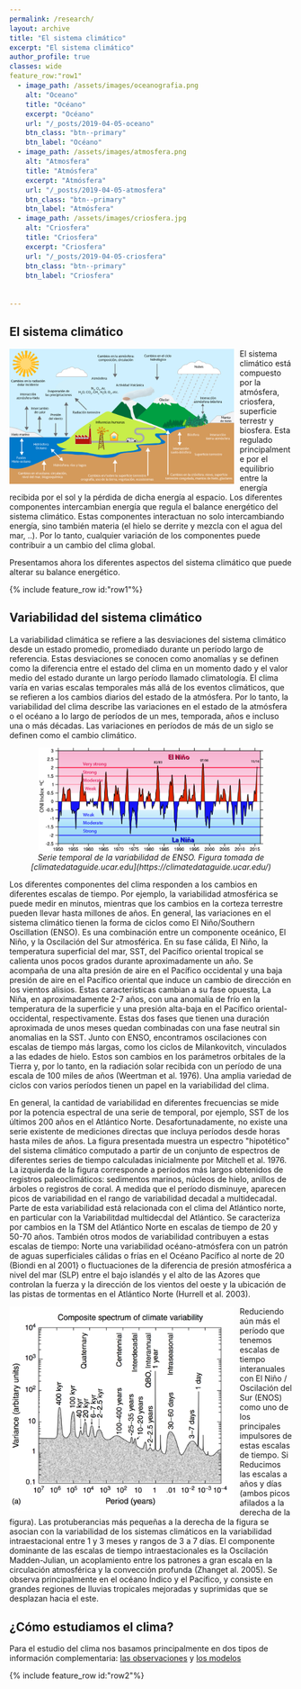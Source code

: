 ```yaml
---
permalink: /research/
layout: archive
title: "El sistema climático"
excerpt: "El sistema climático"
author_profile: true 
classes: wide  
feature_row:"row1"
  - image_path: /assets/images/oceanografia.png
    alt: "Oceano"
    title: "Océano"
    excerpt: "Océano"
    url: "/_posts/2019-04-05-oceano"
    btn_class: "btn--primary"
    btn_label: "Océano"
  - image_path: /assets/images/atmosfera.png
    alt: "Atmosfera"
    title: "Atmósfera"
    excerpt: "Atmósfera"
    url: "/_posts/2019-04-05-atmosfera"
    btn_class: "btn--primary"
    btn_label: "Atmósfera"    
  - image_path: /assets/images/criosfera.jpg
    alt: "Criosfera"
    title: "Criosfera"
    excerpt: "Criosfera"
    url: "/_posts/2019-04-05-criosfera"
    btn_class: "btn--primary"
    btn_label: "Criosfera"

    
---
```



<h2>El sistema climático</h2>

<img src="/assets/images/sistema_climatico.jpg" 
     alt="sist_clim"  
     width="400"
     style="float: left; margin-right: 10px;" />

El sistema climático está compuesto por la atmósfera, criosfera, superficie terrestr y biosfera. Esta regulado principalmente por el equilibrio entre la energía recibida por el sol y la pérdida de dicha energía al espacio. Los diferentes componentes intercambian energía que regula el balance energético del sistema climático. Estas componentes interactuan no solo intercambiando energía, sino también materia (el hielo se derrite y mezcla con el agua del mar, ..). Por lo tanto, cualquier variación de los componentes puede contribuir a un cambio del clima global. 

Presentamos ahora los diferentes aspectos del sistema climático que puede alterar su balance energético. 


{% include feature_row id:"row1"%}



<h2>Variabilidad del sistema climático</h2>


La variabilidad climática se refiere a las desviaciones del sistema climático desde un estado promedio, promediado durante un período largo de referencia. Estas desviaciones se conocen como anomalías y se definen como la diferencia entre el estado del clima en un momento dado y el valor medio del estado durante un largo período llamado climatología. El clima varía en varias escalas temporales más allá de los eventos climáticos, que se refieren a los cambios diarios del estado de la atmósfera. Por lo tanto, la variabilidad del clima describe las variaciones en el estado de la atmósfera o el océano a lo largo de períodos de un mes, temporada, años e incluso una o más décadas. Las variaciones en períodos de más de un siglo se definen como el cambio climático. 

<p align="center"> 
<img src="/assets/images/research/enso.png"
     alt="alker"
     width="400" 
     description="Serie temporal de la variabilidad de ENSO. Figura tomada de [climatedataguide.ucar.edu](https://climatedataguide.ucar.edu/)."
     style="float: center;" /> <br />
 <em>Serie temporal de la variabilidad de ENSO. Figura tomada de [climatedataguide.ucar.edu](https://climatedataguide.ucar.edu/)</em>
</p>


Los diferentes componentes del clima responden a los cambios en diferentes escalas de tiempo. Por ejemplo, la variabilidad atmosférica se puede medir en minutos, mientras que los cambios en la corteza terrestre pueden llevar hasta millones de años. En general, las variaciones en el sistema climático tienen la forma de ciclos como El Niño/Southern Oscillation (ENSO). Es una combinación entre un componente oceánico, El Niño, y la Oscilación del Sur atmosférica. En su fase cálida, El Niño, la temperatura superficial del mar, SST, del Pacífico oriental tropical se calienta unos pocos grados durante aproximadamente un año. Se acompaña de una alta presión de aire en el Pacífico occidental y una baja presión de aire en el Pacífico oriental que induce un cambio de dirección en los vientos alisios. Estas características cambian a su fase opuesta, La Niña, en aproximadamente 2-7 años, con una anomalía de frío en la temperatura de la superficie y una presión alta-baja en el Pacífico oriental-occidental, respectivamente. Estas dos fases que tienen una duración aproximada de unos meses quedan combinadas con una fase neutral sin anomalias en la SST. Junto con ENSO, encontramos oscilaciones con escalas de tiempo más largas, como los ciclos de Milankovitch, vinculados a las edades de hielo. Estos son cambios en los parámetros orbitales de la Tierra y, por lo tanto, en la radiación solar recibida con un período de una escala de 100 miles de años (Weertman et al. 1976). Una amplia variedad de ciclos con varios períodos tienen un papel en la variabilidad del clima.

En general, la cantidad de variabilidad en diferentes frecuencias se mide por la potencia espectral de una serie de temporal, por ejemplo, SST de los últimos 200 años en el Atlántico Norte. Desafortunadamente, no existe una serie existente de mediciones directas que incluya períodos desde horas hasta miles de años. La figura presentada muestra un espectro "hipotético" del sistema climático computado a partir de un conjunto de espectros de diferentes series de tiempo calculadas inicialmente por Mitchell et al. 1976. La izquierda de la figura corresponde a períodos más largos obtenidos de registros paleoclimáticos: sedimentos marinos, núcleos de hielo, anillos de árboles o registros de coral. A medida que el período disminuye, aparecen picos de variabilidad en el rango de variabilidad decadal a multidecadal. Parte de esta variabilidad está relacionada con el clima del Atlántico norte, en particular con la Variabilitdad multidecdal del Atlántico. Se caracteriza por cambios en la TSM del Atlántico Norte en escalas de tiempo de 20 y 50-70 años. También otros modos de variabilidad contribuyen a estas escalas de tiempo:  Norte una variabilidad océano-atmósfera con un patrón de aguas superficiales cálidas o frías en el Océano Pacífico al norte de 20 (Biondi en al 2001} o  fluctuaciones de la diferencia de presión atmosférica a nivel del mar (SLP) entre el bajo islandés y el alto de las Azores que controlan la fuerza y la dirección de los vientos del oeste y la ubicación de las pistas de tormentas en el Atlántico Norte (Hurrell et al. 2003).


<img src="/assets/images/research/Spectrum.png"
     alt="alker"
     width="400" 
     description="Compuesto del espectro de la variedad climática del planeta tomado de Ghil et al. 2002 durante el último millón de años Myr. Figura adaptada de Mitchell et al. 1976."
     style="float: left; margin-right: 10px;" />


Reduciendo aún más el período que tenemos escalas de tiempo interanuales con El Niño / Oscilación del Sur (ENOS) como uno de los principales impulsores de estas escalas de tiempo. Si Reducimos las escalas a años y días (ambos picos afilados a la derecha de la figura). Las protuberancias más pequeñas a la derecha de la figura se asocian con la variabilidad de los sistemas climáticos en la variabilidad intraestacional entre 1 y 3 meses y rangos de 3 a 7 días. El componente dominante de las escalas de tiempo intraestacionales es la Oscilación Madden-Julian, un acoplamiento entre los patrones a gran escala en la circulación atmosférica y la convección profunda (Zhanget al. 2005). Se observa principalmente en el océano Índico y el Pacífico, y consiste en grandes regiones de lluvias tropicales mejoradas y suprimidas que se desplazan hacia el este.



<h2>¿Cómo estudiamos el clima?</h2>

Para el estudio del clima nos basamos principalmente en dos tipos de información complementaria: [las observaciones](https://climaconciencia.github.io/_posts/2019-04-05-observaciones) y [los modelos](https://climaconciencia.github.io/_posts/2019-04-05-modelos) 

{% include feature_row id:"row2"%}
